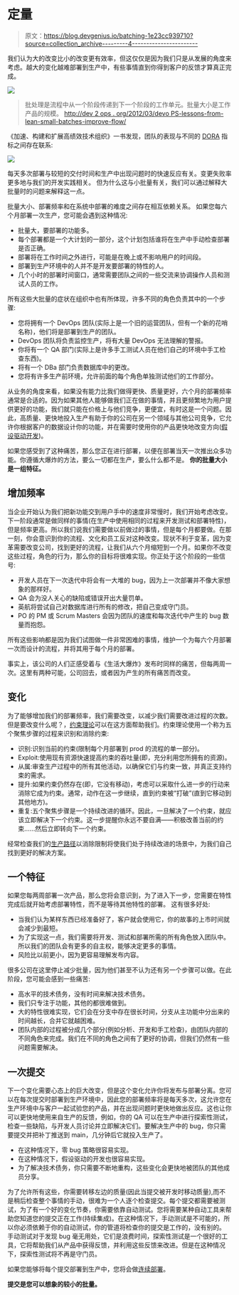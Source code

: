 # 定量

> 原文：<https://blog.devgenius.io/batching-1e23cc939710?source=collection_archive---------4----------------------->

我们认为大的改变比小的改变更有效率，但这仅仅是因为我们只是从发展的角度来考虑。越大的变化越难部署到生产中，有些事情直到你得到客户的反馈才算真正完成。

![](img/f6ae593091267f0f1264e5896ef80799.png)

> 批处理是流程中从一个阶段传递到下一个阶段的工作单元。批量大小是工作产品的规模。
> [http://dev 2 ops . org/2012/03/devo PS-lessons-from-lean-small-batches-improve-flow/](http://dev2ops.org/2012/03/devops-lessons-from-lean-small-batches-improve-flow/)

《加速、构建和扩展高绩效技术组织》一书发现，团队的表现与不同的 [DORA](https://www.leanix.net/en/wiki/vsm/dora-metrics) 指标之间存在联系:

![](img/a8400787cf59f30b764091bcaadc03e8.png)

每天多次部署与较短的交付时间和生产中出现问题时的快速反应有关。变更失败率更多地与我们的开发实践相关。
但为什么这与小批量有关，我们可以通过解释大批量时的问题来解释这一点。

批量大小、部署频率和在系统中部署的难度之间存在相互依赖关系。
如果您每六个月部署一次生产，您可能会遇到这种情况:

*   批量大，要部署的功能多。
*   每个部署都是一个大计划的一部分，这个计划包括谁将在生产中手动检查部署是否正确。
*   部署将在工作时间之外进行，可能是在晚上或不影响用户的时间段。
*   部署到生产环境中的人并不是开发要部署的特性的人。
*   几个小时的部署时间窗口，通常需要团队之间的一些交流来协调操作人员和测试人员的工作。

所有这些大批量的症状在组织中也有所体现，许多不同的角色负责其中的一个步骤:

*   您将拥有一个 DevOps 团队(实际上是一个旧的运营团队，但有一个新的花哨名称)，他们将是部署到生产的团队。
*   DevOps 团队将负责监控生产，将有大量 DevOps 无法理解的警报。
*   你将有一个 QA 部门(实际上是许多手工测试人员在他们自己的环境中手工检查东西)。
*   将有一个 DBa 部门负责数据库中的更改。
*   您将有许多生产前环境，允许前面的每个角色单独测试他们的工作部分。

从业务的角度来看，如果没有能力比我们做得更快、质量更好，六个月的部署频率通常是合适的。因为如果其他人能够做我们正在做的事情，并且更频繁地为用户提供更好的功能，我们就只能在价格上与他们竞争，更便宜，有时这是一个问题。因此，高质量、更快地投入生产有助于你的公司在另一个领域与其他公司竞争，它允许你根据客户的数据设计你的功能，并在需要时使用你的产品更快地改变方向([假设驱动开发](https://opensource.com/article/19/6/why-hypothesis-driven-development-devops))。

如果您感受到了这种痛苦，那么您正在进行部署，以便在部署当天一次推出众多功能。你遵循大爆炸的方法，要么一切都在生产，要么什么都不是。
**你的批量大小是一组特征。**

## 增加频率

当企业开始认为我们把新功能交到用户手中的速度非常慢时，我们开始考虑改变。
下一阶段通常是做同样的事情(在生产中使用相同的过程来开发测试和部署特性)，但是频率更高。所以我们说我们需要做以前做过的事情，但是每个月都要做。在那一刻，你会意识到你的流程、文化和员工反对这种改变。现状不利于变革，因为变革需要改变公司，找到更好的流程，让我们从六个月缩短到一个月。如果你不改变这些过程，角色的行为，那么你的目标将很难实现。你正处于这个阶段的一些信号:

*   开发人员在下一次迭代中将会有一大堆的 bug，因为上一次部署并不像大家想象的那样好。
*   QA 会为没人关心的缺陷或错误开出大量罚单。
*   英航将尝试自己对数据库进行所有的修改，把自己变成守门员。
*   PO 的 PM 或 Scrum Masters 会因为团队的速度和每次迭代中产生的 bug 数量而抱怨。

所有这些影响都是因为我们试图做一件非常困难的事情，维护一个为每六个月部署一次而设计的流程，并将其用于每个月的部署。

事实上，该公司的人们正感受着与《生活大爆炸》发布时同样的痛苦，但每两周一次。这里有两种可能，公司回去，或者因为产生的所有痛苦而改变。

## 变化

为了能够增加我们的部署频率，我们需要改变，以减少我们需要改进过程的次数。但是要改变什么呢？，[约束理论](https://www.leanproduction.com/theory-of-constraints/)可以在这方面帮助我们。约束理论使用一个称为五个聚焦步骤的过程来识别和消除约束:

*   识别:识别当前的约束(限制每个月部署到 prod 的流程的单一部分)。
*   Exploit:使用现有资源快速提高约束的吞吐量(即，充分利用您所拥有的资源)。
*   从属:审查生产过程中的所有其他活动，以确保它们与约束一致，并真正支持约束的需求。
*   提升:如果约束仍然存在(即，它没有移动)，考虑可以采取什么进一步的行动来消除它成为约束。通常，动作在这一步继续，直到约束被“打破”(直到它移动到其他地方)。
*   重复:五个聚焦步骤是一个持续改进的循环。因此，一旦解决了一个约束，就应该立即解决下一个约束。这一步提醒你永远不要自满——积极改善当前的约束……然后立即转向下一个约束。

经常检查我们的[生产路径](https://javi-kata.medium.com/ci-cd-the-journey-of-a-dummy-team-f51a061684bc?sk=f87d2f392581df6e60076f1ca848b77b)以消除限制将使我们处于持续改进的场景中，为我们自己找到更好的解决方案。

## 一个特征

如果您每两周部署一次产品，那么您将会意识到，为了进入下一步，您需要在特性完成后就开始考虑部署特性，而不是等待其他特性的部署。
这有很多好处:

*   当我们认为某样东西已经准备好了，客户就会使用它，你的故事的上市时间就会减少到最短。
*   为了实现这一点，我们需要将开发、测试和部署所需的所有角色放入团队中。所以我们的团队会有更多的自主权，能够决定更多的事情。
*   风险比以前更小，因为更容易理解发布内容。

很多公司在这里停止减少批量，因为他们甚至不认为还有另一个步骤可以做。在此阶段，您可能会感到一些痛苦:

*   高水平的技术债务，没有时间来解决技术债务。
*   我们只专注于功能，其他的都很难做到。
*   大的特性很难实现，它们会在分支中存在很长时间，分支从主功能中分出来的时间越长，合并它就越困难。
*   团队内部的过程被分成几个部分(例如分析、开发和手工检查)，由团队内部的不同角色来完成。我们在不同的角色之间有了更好的协调，但我们仍然有一些问题需要解决。

## 一次提交

下一个变化需要心态上的巨大改变，但是这个变化允许你将发布与部署分离。您可以在每次提交时部署到生产环境中，因此您的部署频率将是每天多次，这允许您在生产环境中与客户一起试验您的产品，并在出现问题时更快地做出反应。这也让你可以更快地使用来自生产的反馈，例如，你的 QA 可以在生产中进行探索性测试，检查一些缺陷，与开发人员讨论并立即解决它们。要解决生产中的 bug，你只需要提交并把补丁推送到 main，几分钟后它就投入生产了。

*   在这种情况下，零 bug 策略很容易实现。
*   在这种情况下，假设驱动的开发也很容易实现。
*   为了解决技术债务，你只需要不断地重构，这些变化会更快地被团队的其他成员分享。

为了允许所有这些，你需要转移左边的质量(因此当提交被开发时移动质量),而不是稍后检查整个事情的手动，很难为一个人逐个检查提交。每个提交都需要被测试，为了有一个好的变化节奏，你需要依靠自动测试。您将需要某种自动工具来帮助您知道您的提交正在工作(持续集成)。在这种情况下，手动测试是不可能的，所以你必须依赖于你的自动测试，你的管道将检查你的提交是工作的，没有别的。
手动测试对于发现 bug 毫无用处，它们是浪费时间，探索性测试是一个很好的工具，它将帮助我们从产品中获得反馈，并利用这些反馈来改进。但是在这种情况下，探索性测试将不再是守门员。

如果您能够将每个提交部署到生产中，您将会做[连续部署](https://javi-kata.medium.com/ci-cd-the-developer-perspective-73ae627f435?sk=cb2c2e3f9f0539bda926f00943f11579)。

**提交是您可以想象的较小的批量。**